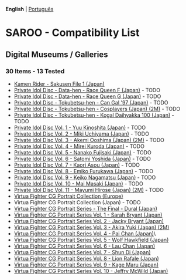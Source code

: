 **English** | [Português](pt-br.md)

# SAROO - Compatibility List

## Digital Museums / Galleries

### 30 Items - 13 Tested

- [Kamen Rider - Sakusen File 1 (Japan)](../../Regions/Digitals/Japan/T-14101G/01/README.md)
- [Private Idol Disc - Data-hen - Race Queen F (Japan)](../../Regions/Digitals/Japan/T-30805G/01/README.md) - TODO
- [Private Idol Disc - Data-hen - Race Queen G (Japan)](../../Regions/Digitals/Japan/T-30806G/01/README.md) - TODO
- [Private Idol Disc - Tokubetsu-hen - Can Gal '97 (Japan)](../../Regions/Digitals/Japan/T-30808G/01/README.md) - TODO
- [Private Idol Disc - Tokubetsu-hen - Cosplayers (Japan) (2M)](../../Regions/Digitals/Japan/T-30804G/01/README.md) - TODO
- [Private Idol Disc - Tokubetsu-hen - Kogal Daihyakka 100 (Japan)](../../Regions/Digitals/Japan/T-30807G/01/README.md) - TODO
- [Private Idol Disc Vol. 1 - Yuu Kinoshita (Japan)](../../Regions/Digitals/Japan/T-30801G/01/README.md) - TODO
- [Private Idol Disc Vol. 2 - Miki Uchiyama (Japan)](../../Regions/Digitals/Japan/T-30802G/01/README.md) - TODO
- [Private Idol Disc Vol. 3 - Akemi Ooshima (Japan) (2M)](../../Regions/Digitals/Japan/T-30803G/01/README.md) - TODO
- [Private Idol Disc Vol. 4 - Mirei Kuroda (Japan)](../../Regions/Digitals/Japan/T-30809G/01/README.md) - TODO
- [Private Idol Disc Vol. 5 - Nanako Fujisaki (Japan)](../../Regions/Digitals/Japan/T-30811G/01/README.md) - TODO
- [Private Idol Disc Vol. 6 - Satomi Yoshida (Japan)](../../Regions/Digitals/Japan/T-30813G/01/README.md) - TODO
- [Private Idol Disc Vol. 7 - Kaori Asou (Japan)](../../Regions/Digitals/Japan/T-30814G/01/README.md) - TODO
- [Private Idol Disc Vol. 8 - Emiko Furukawa (Japan)](../../Regions/Digitals/Japan/T-30815G/01/README.md) - TODO
- [Private Idol Disc Vol. 9 - Keiko Nagamatsu (Japan)](../../Regions/Digitals/Japan/T-30816G/01/README.md) - TODO
- [Private Idol Disc Vol. 10 - Mai Masaki (Japan)](../../Regions/Digitals/Japan/T-30817G/01/README.md) - TODO
- [Private Idol Disc Vol. 11 - Mayumi Hirose (Japan) (2M)](../../Regions/Digitals/Japan/T-30818G/01/README.md) - TODO
- [Virtua Fighter CG Portrait Collection (Europe)](../../Regions/Digitals/Europe/610-6083/01/README.md)
- Virtua Fighter CG Portrait Collection (Japan) - TODO
- [Virtua Fighter CG Portrait Series - The Final - Dural (Japan)](../../Regions/Digitals/Japan/GS-9073/01/README.md)
- [Virtua Fighter CG Portrait Series Vol. 1 - Sarah Bryant (Japan)](../../Regions/Digitals/Japan/GS-9062/01/README.md)
- [Virtua Fighter CG Portrait Series Vol. 2 - Jacky Bryant (Japan)](../../Regions/Digitals/Japan/GS-9064/01/README.md)
- [Virtua Fighter CG Portrait Series Vol. 3 - Akira Yuki (Japan) (2M)](../../Regions/Digitals/Japan/GS-9065/01/README.md)
- [Virtua Fighter CG Portrait Series Vol. 4 - Pai Chan (Japan)](../../Regions/Digitals/Japan/GS-9066/01/README.md)\
- [Virtua Fighter CG Portrait Series Vol. 5 - Wolf Hawkfield (Japan)](../../Regions/Digitals/Japan/GS-9068/01/README.md)
- [Virtua Fighter CG Portrait Series Vol. 6 - Lau Chan (Japan)](../../Regions/Digitals/Japan/GS-9069/01/README.md)
- [Virtua Fighter CG Portrait Series Vol. 7 - Shun Di (Japan)](../../Regions/Digitals/Japan/GS-9070/01/README.md)
- [Virtua Fighter CG Portrait Series Vol. 8 - Lion Rafale (Japan)](../../Regions/Digitals/Japan/GS-9071/01/README.md)
- [Virtua Fighter CG Portrait Series Vol. 9 - Kage Maru (Japan)](../../Regions/Digitals/Japan/GS-9067/01/README.md)
- [Virtua Fighter CG Portrait Series Vol. 10 - Jeffry McWild (Japan)](../../Regions/Digitals/Japan/GS-9072/01/README.md)
